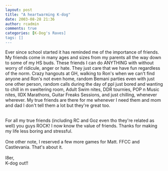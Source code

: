 ```yaml
---
layout: post
title: "A heartwarming K-dog"
date: 2003-08-28 21:36
author: rcadmin
comments: true
categories: [K-Dog's Raves]
tags: []
---
```

Ever since school started it has reminded me of the importance of friends. My friends come in many ages and sizes from my parents all the way down to some of my HS buds. These friends I can do ANYTHING with without worry of ridicule, anger or hate. They just care that we have fun regardless of the norm. Crazy hangouts at GH, walking to Ron's when we can't find anyone and Ron's not even home, random Bemani parties even with just one other person, random calls during the day of ppl just bored and wanting to chill in m sweltering room, Adult Swim nites, DDR tournies, POP n Music nites, IIDX Marathons, Guitar Freaks Sessions, and just chilling, whenever wherever. My true friends are there for me whenever I need them and mom and dad I don't tell them a lot but they're great too.
<br />

<br />
For all my true friends (including RC and Goz even tho they're related as well) you guys ROCK! I now know the value of friends. Thanks for making my life less boring and stressful. 
<br />

<br />
One other note, I reserved a few more games for Matt. FFCC and Castlevania. That's about it.
<br />

<br />
l8er,
<br />
K-dog out!!
